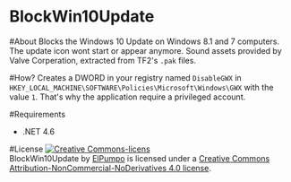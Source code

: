 # BlockWin10Update

#About
Blocks the Windows 10 Update on Windows 8.1 and 7 computers. The update icon wont start or appear anymore.
Sound assets provided by Valve Corperation, extracted from TF2's `.pak` files.

#How?
Creates a DWORD in your registry named `DisableGWX` in `HKEY_LOCAL_MACHINE\SOFTWARE\Policies\Microsoft\Windows\GWX` with the value `1`. That's why the application require a privileged account.

#Requirements
+ .NET 4.6

#License
<a rel="license" href="http://creativecommons.org/licenses/by-nc-nd/4.0/"><img alt="Creative Commons-licens" style="border-width:0" src="https://i.creativecommons.org/l/by-nc-nd/4.0/88x31.png" /></a><br /><span xmlns:dct="http://purl.org/dc/terms/" property="dct:title">BlockWin10Update</span> by <a xmlns:cc="http://creativecommons.org/ns#" href="http://hif.ddns.net/project/hif-client" property="cc:attributionName" rel="cc:attributionURL">ElPumpo</a> is licensed under a <a rel="license" href="http://creativecommons.org/licenses/by-nc-nd/4.0/">Creative Commons Attribution-NonCommercial-NoDerivatives 4.0 license</a>.
